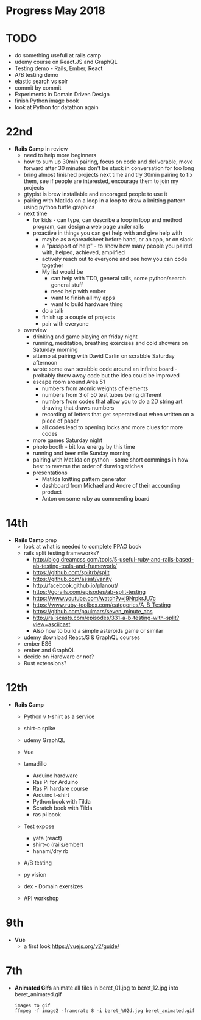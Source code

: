 # Progress May 2018

# TODO
  - do something usefull at rails camp
  - udemy course on React.JS and GraphQL
  - Testing demo - Rails, Ember, React
  - A/B testing demo
  - elastic search vs solr
  - commit by commit
  - Experiments in Domain Driven Design
  - finish Python image book
  - look at Python for datathon again

# 22nd
  * **Rails Camp** in review
    - need to help more beginners
    - how to sum up 30min pairing, focus on code and deliverable, move forward
      after 30 minutes don't be stuck in conversation for too long
    - bring almost finished projects next time and try 30min pairing to fix
      them, see if people are interested, encourage them to join my projects
    - gtypist is brew installable and encoraged people to use it
    - pairing with Matilda on a loop in a loop to draw a knitting pattern using
      python turtle graphics
    - next time
      - for kids - can type, can describe a loop in loop and method program,
        can design a web page under rails
      - proactive in things you can get help with and give help with
        - maybe as a spreadsheet before hand, or an app, or on slack
        - a "passport of help" - to show how many people you paired with,
          helped, achieved, amplified
        - actively reach out to everyone and see how you can code together
        - My list would be
          - can help with TDD, general rails, some python/search general stuff
          - need help with ember
          - want to finish all my apps
          - want to build hardware thing
        - do a talk
        - finish up a couple of projects
        - pair with everyone
    - overview
      - drinking and game playing on friday night
      - running, meditation, breathing exercises and cold showers on Saturday
        morning
      - attemp at pairing with David Carlin on scrabble Saturday afternoon
      - wrote some own scrabble code around an infinite board - probably throw
        away code but the idea could be improved
      - escape room around Area 51
        - numbers from atomic weights of elements
        - numbers from 3 of 50 test tubes being different
        - numbers from codes that allow you to do a 2D string art drawing that
          draws numbers
        - recording of letters that get seperated out when written on a piece of paper
        - all codes lead to opening locks and more clues for more codes
      - more games Saturday night
      - photo booth - bit low energy by this time
      - running and beer mile Sunday morning
      - pairing with Matilda on python - some short commings in how best to
        reverse the order of drawing stiches
      - presentations
        - Matilda knitting pattern generator
        - dashboard from Michael and Andre of their accounting product
        - Anton on some ruby au commenting board

# 14th
  * **Rails Camp** prep
    * look at what is needed to complete PPAO book
    * rails split testing frameworks?
      - http://blog.dreamcss.com/tools/5-useful-ruby-and-rails-based-ab-testing-tools-and-framework/
      - https://github.com/splitrb/split
      - https://github.com/assaf/vanity
      - http://facebook.github.io/planout/
      - https://gorails.com/episodes/ab-split-testing
      - https://www.youtube.com/watch?v=j9NrpkrJU7c
      - https://www.ruby-toolbox.com/categories/A_B_Testing
      - https://github.com/paulmars/seven_minute_abs
      - http://railscasts.com/episodes/331-a-b-testing-with-split?view=asciicast
      - Also how to build a simple asteroids game or similar
    * udemy download ReactJS & GraphQL courses
    * ember ES6
    * ember and GraphQL
    * decide on Hardware or not?
    * Rust extensions?

# 12th
  * **Rails Camp**

    - Python v t-shirt as a service
    - shirt-o spike

    - udemy GraphQL

    - Vue
    - tamadillo
      - Arduino hardware
      - Ras Pi for Arduino
      - Ras Pi hardare course
      - Arduino t-shirt
      - Python book with Tilda
      - Scratch book with Tilda
      - ras pi book
    - Test expose
      - yata (react)
      - shirt-o (rails/ember)
      - hanami/dry rb
    - A/B testing
    - py vision
    - dex - Domain exersizes
    - API workshop

# 9th

  * **Vue**
    * a first look https://vuejs.org/v2/guide/

# 7th

  * **Animated Gifs**
    animate all files in beret_01.jpg to beret_12.jpg into beret_animated.gif
    ```
    images to gif
    ffmpeg -f image2 -framerate 8 -i beret_%02d.jpg beret_animated.gif
    ```

